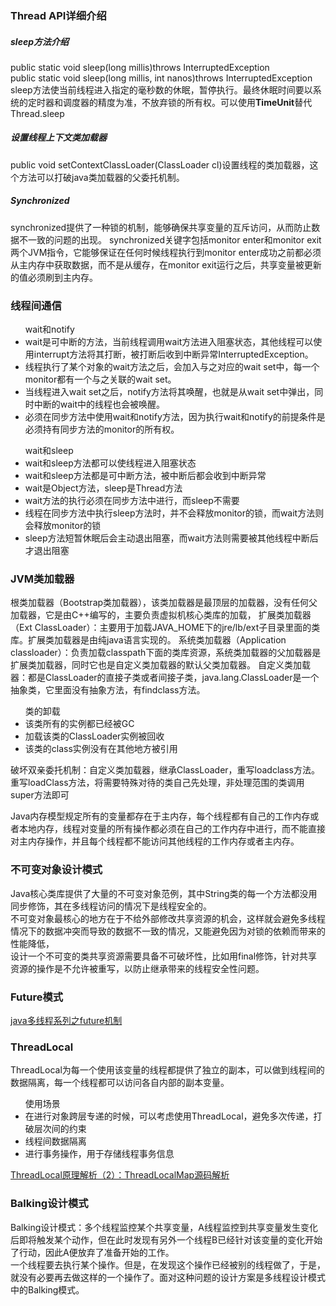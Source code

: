 <h3>Thread API详细介绍</h3>
<h5>sleep方法介绍</h5>
public static void sleep(long millis)throws InterruptedException<br>
public static void sleep(long millis, int nanos)throws InterruptedException<br>
sleep方法使当前线程进入指定的毫秒数的休眠，暂停执行。最终休眠时间要以系统的定时器和调度器的精度为准，不放弃锁的所有权。可以使用<strong>TimeUnit</strong>替代Thread.sleep
<h5>设置线程上下文类加载器</h5>
public void setContextClassLoader(ClassLoader cl)设置线程的类加载器，这个方法可以打破java类加载器的父委托机制。
<h5>Synchronized</h5>
synchronized提供了一种锁的机制，能够确保共享变量的互斥访问，从而防止数据不一致的问题的出现。
synchronized关键字包括monitor enter和monitor exit两个JVM指令，它能够保证在任何时候线程执行到monitor enter成功之前都必须从主内存中获取数据，而不是从缓存，在monitor exit运行之后，共享变量被更新的值必须刷到主内存。
<h3>线程间通信</h3>

<ul>wait和notify
<li>wait是可中断的方法，当前线程调用wait方法进入阻塞状态，其他线程可以使用interrupt方法将其打断，被打断后收到中断异常InterruptedException。</li>
<li>线程执行了某个对象的wait方法之后，会加入与之对应的wait set中，每一个monitor都有一个与之关联的wait set。</li>
<li>当线程进入wait set之后，notify方法将其唤醒，也就是从wait set中弹出，同时中断的wait中的线程也会被唤醒。</li>
<li>必须在同步方法中使用wait和notify方法，因为执行wait和notify的前提条件是必须持有同步方法的monitor的所有权。</li>
</ul>

<ul>wait和sleep
<li>wait和sleep方法都可以使线程进入阻塞状态</li>
<li>wait和sleep方法都是可中断方法，被中断后都会收到中断异常</li>
<li>wait是Object方法，sleep是Thread方法</li>
<li>wait方法的执行必须在同步方法中进行，而sleep不需要</li>
  <li>线程在同步方法中执行sleep方法时，并不会释放monitor的锁，而wait方法则会释放monitor的锁</li>
  <li>sleep方法短暂休眠后会主动退出阻塞，而wait方法则需要被其他线程中断后才退出阻塞</li>
</ul>

<h3>JVM类加载器</h3>
根类加载器（Bootstrap类加载器），该类加载器是最顶层的加载器，没有任何父加载器，它是由C++编写的，主要负责虚拟机核心类库的加载，
扩展类加载器（Ext ClassLoader）：主要用于加载JAVA_HOME下的jre/lb/ext子目录里面的类库。扩展类加载器是由纯java语言实现的。
系统类加载器（Application classloader）：负责加载classpath下面的类库资源，系统类加载器的父加载器是扩展类加载器，同时它也是自定义类加载器的默认父类加载器。
自定义类加载器：都是ClassLoader的直接子类或者间接子类，java.lang.ClassLoader是一个抽象类，它里面没有抽象方法，有findclass方法。
<ul>类的卸载
<li>该类所有的实例都已经被GC</li>
<li>加载该类的ClassLoader实例被回收</li>
<li>该类的class实例没有在其他地方被引用</li>
</ul>
破坏双亲委托机制：自定义类加载器，继承ClassLoader，重写loadclass方法。重写loadClass方法，将需要特殊对待的类自己先处理，非处理范围的类调用super方法即可</br>

Java内存模型规定所有的变量都存在于主内存，每个线程都有自己的工作内存或者本地内存，线程对变量的所有操作都必须在自己的工作内存中进行，而不能直接对主内存操作，并且每个线程都不能访问其他线程的工作内存或者主内存。



<h3>不可变对象设计模式</h3>
Java核心类库提供了大量的不可变对象范例，其中String类的每一个方法都没用同步修饰，其在多线程访问的情况下是线程安全的。</br>
不可变对象最核心的地方在于不给外部修改共享资源的机会，这样就会避免多线程情况下的数据冲突而导致的数据不一致的情况，又能避免因为对锁的依赖而带来的性能降低，</br>
设计一个不可变的类共享资源需要具备不可破坏性，比如用final修饰，针对共享资源的操作是不允许被重写，以防止继承带来的线程安全性问题。</br>

<h3>Future模式</h3>
<a href="https://juejin.im/post/59e037006fb9a0450c486a31">java多线程系列之future机制</a></br>

<h3>ThreadLocal</h3>
ThreadLocal为每一个使用该变量的线程都提供了独立的副本，可以做到线程间的数据隔离，每一个线程都可以访问各自内部的副本变量。
<ul>使用场景
<li>在进行对象跨层专递的时候，可以考虑使用ThreadLocal，避免多次传递，打破层次间的约束</li>
<li>线程间数据隔离</li>
<li>进行事务操作，用于存储线程事务信息</li>
</ul>
<a href="https://blog.csdn.net/huachao1001/article/details/51734973">ThreadLocal原理解析（2）：ThreadLocalMap源码解析</a></br>
<h3>Balking设计模式</h3>
Balking设计模式：多个线程监控某个共享变量，A线程监控到共享变量发生变化后即将触发某个动作，但在此时发现有另外一个线程B已经针对该变量的变化开始了行动，因此A便放弃了准备开始的工作。</br>
一个线程要去执行某个操作。但是，在发现这个操作已经被别的线程做了，于是，就没有必要再去做这样的一个操作了。面对这种问题的设计方案是多线程设计模式中的Balking模式。</br>

